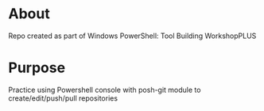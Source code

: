 # About
Repo created as part of Windows PowerShell: Tool Building WorkshopPLUS

# Purpose
Practice using Powershell console with posh-git module to create/edit/push/pull repositories